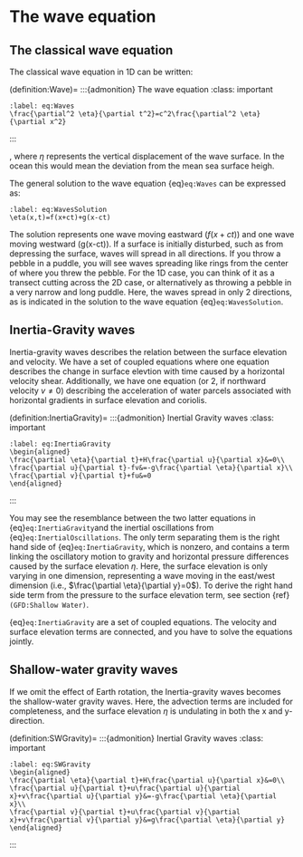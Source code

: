 # The wave equation

## The classical wave equation

The classical wave equation in 1D can be written:

(definition:Wave)=
:::{admonition} The wave equation
:class: important
```{math}
:label: eq:Waves
\frac{\partial^2 \eta}{\partial t^2}=c^2\frac{\partial^2 \eta}{\partial x^2}
```
:::

, where $\eta$ represents the vertical displacement of the wave surface. In the ocean this would mean the deviation from the mean sea surface heigh.

The general solution to the wave equation {eq}`eq:Waves` can be expressed as:

```{math}
:label: eq:WavesSolution
\eta(x,t)=f(x+ct)+g(x-ct)
```

The solution represents one wave moving eastward ($f(x+ct)$) and one wave moving westward (g(x-ct)). If a surface is initially disturbed, such as from depressing the surface, waves will spread in all directions. If you throw a pebble in a puddle, you will see waves spreading like rings from the center of where you threw the pebble. For the 1D case, you can think of it as a transect cutting across the 2D case, or alternatively as 
throwing a pebble in a very narrow and long puddle. Here, the waves spread in only 2 directions, as is indicated in the solution to the wave equation {eq}`eq:WavesSolution`. 

## Inertia-Gravity waves

Inertia-gravity waves describes the relation between the surface elevation and velocity. We have a set of coupled equations where one equation describes the change in surface elevtion with time caused by a horizontal velocity shear. Additionally, we have one equation (or 2, if northward velocity $v\ne0$) describing the acceleration of water parcels associated with horizontal gradients in surface elevation and coriolis. 

(definition:InertiaGravity)=
:::{admonition} Inertial Gravity waves
:class: important
```{math}
:label: eq:InertiaGravity
\begin{aligned}
\frac{\partial \eta}{\partial t}+H\frac{\partial u}{\partial x}&=0\\
\frac{\partial u}{\partial t}-fv&=-g\frac{\partial \eta}{\partial x}\\
\frac{\partial v}{\partial t}+fu&=0
\end{aligned}
```
:::

You may see the resemblance between the two latter equations in {eq}`eq:InertiaGravity`and the inertial oscillations from {eq}`eq:InertialOscillations`. The only term separating them is the right hand side of {eq}`eq:InertiaGravity`, which is nonzero, and contains a term linking the oscillatory motion to gravity and horizontal pressure differences caused by the surface elevation $\eta$. Here, the surface elevation is only varying in one dimension, representing a wave moving in the east/west dimension (i.e., $\frac{\partial \eta}{\partial y}=0$). To derive the right hand side term from the pressure to the surface elevation term, see section {ref}`(GFD:Shallow Water)`.

{eq}`eq:InertiaGravity` are a set of coupled equations. The velocity and surface elevation terms are connected, and you have to solve the equations jointly.

## Shallow-water gravity waves

If we omit the effect of Earth rotation, the Inertia-gravity waves becomes the shallow-water gravity waves. Here, the advection terms are included for completeness, and the surface elevation $\eta$ is undulating in both the x and y-direction.

(definition:SWGravity)=
:::{admonition} Inertial Gravity waves
:class: important
```{math}
:label: eq:SWGravity
\begin{aligned}
\frac{\partial \eta}{\partial t}+H\frac{\partial u}{\partial x}&=0\\
\frac{\partial u}{\partial t}+u\frac{\partial u}{\partial x}+v\frac{\partial u}{\partial y}&=-g\frac{\partial \eta}{\partial x}\\
\frac{\partial v}{\partial t}+u\frac{\partial v}{\partial x}+v\frac{\partial v}{\partial y}&=g\frac{\partial \eta}{\partial y}
\end{aligned}
```
:::

